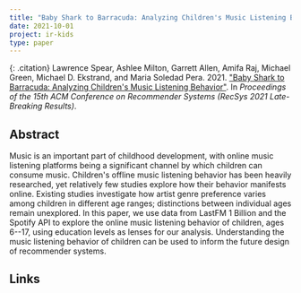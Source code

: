 ```yaml
---
title: "Baby Shark to Barracuda: Analyzing Children's Music Listening Behavior"
date: 2021-10-01
project: ir-kids
type: paper
---
```


{: .citation}
Lawrence Spear, Ashlee Milton, Garrett Allen, Amifa Raj, Michael Green, Michael D. Ekstrand, and Maria Soledad Pera. 2021. ["Baby Shark to Barracuda: Analyzing Children's Music Listening Behavior"](#). In <cite>Proceedings of the 15th ACM Conference on Recommender Systems (RecSys 2021 Late-Breaking Results)</cite>.

## Abstract

Music is an important part of childhood development, with online music listening platforms being a significant channel by which children can consume music. Children's offline music listening behavior has been heavily researched, yet relatively few studies explore how their behavior manifests online. Existing studies investigate how artist genre preference varies among children in different age ranges; distinctions between individual ages remain unexplored. In this paper, we use data from LastFM 1 Billion and the Spotify API to explore the online music listening behavior of children, ages 6--17, using education levels as lenses for our analysis. Understanding the music listening behavior of children can be used to inform the future design of recommender systems.

## Links

